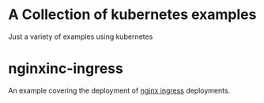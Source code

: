 # A Collection of kubernetes examples #

Just a variety of examples using kubernetes

# nginxinc-ingress #

An example covering the deployment of [nginx ingress][1] deployments.

[1]: https://github.com/nginxinc/kubernetes-ingress
